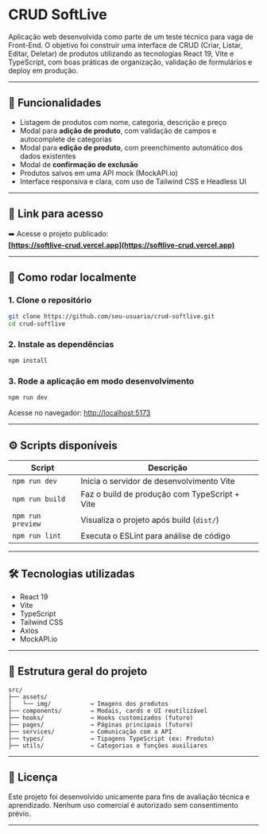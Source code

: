 # CRUD SoftLive

Aplicação web desenvolvida como parte de um teste técnico para vaga de Front-End. O objetivo foi construir uma interface de CRUD (Criar, Listar, Editar, Deletar) de produtos utilizando as tecnologias React 19, Vite e TypeScript, com boas práticas de organização, validação de formulários e deploy em produção.

---

## 🧩 Funcionalidades

- Listagem de produtos com nome, categoria, descrição e preço
- Modal para **adição de produto**, com validação de campos e autocomplete de categorias
- Modal para **edição de produto**, com preenchimento automático dos dados existentes
- Modal de **confirmação de exclusão**
- Produtos salvos em uma API mock (MockAPI.io)
- Interface responsiva e clara, com uso de Tailwind CSS e Headless UI

---

## 🔗 Link para acesso

➡️ Acesse o projeto publicado:  
**[https://softlive-crud.vercel.app](https://softlive-crud.vercel.app)**


---

## 🚀 Como rodar localmente

### 1. Clone o repositório

```bash
git clone https://github.com/seu-usuario/crud-softlive.git
cd crud-softlive
```

### 2. Instale as dependências

```bash
npm install
```

### 3. Rode a aplicação em modo desenvolvimento

```bash
npm run dev
```

Acesse no navegador: [http://localhost:5173](http://localhost:5173)

---

## ⚙️ Scripts disponíveis

| Script         | Descrição                                      |
|----------------|------------------------------------------------|
| `npm run dev`  | Inicia o servidor de desenvolvimento Vite      |
| `npm run build`| Faz o build de produção com TypeScript + Vite  |
| `npm run preview`| Visualiza o projeto após build (`dist/`)    |
| `npm run lint` | Executa o ESLint para análise de código        |

---

## 🛠️ Tecnologias utilizadas

- React 19
- Vite
- TypeScript
- Tailwind CSS
- Axios
- MockAPI.io

---

## 📁 Estrutura geral do projeto

```
src/
├── assets/
│   └── img/           → Imagens dos produtos
├── components/        → Modais, cards e UI reutilizável
├── hooks/             → Hooks customizados (futuro)
├── pages/             → Páginas principais (futuro)
├── services/          → Comunicação com a API
├── types/             → Tipagens TypeScript (ex: Produto)
├── utils/             → Categorias e funções auxiliares
```

---

## 📃 Licença

Este projeto foi desenvolvido unicamente para fins de avaliação técnica e aprendizado. Nenhum uso comercial é autorizado sem consentimento prévio.

---